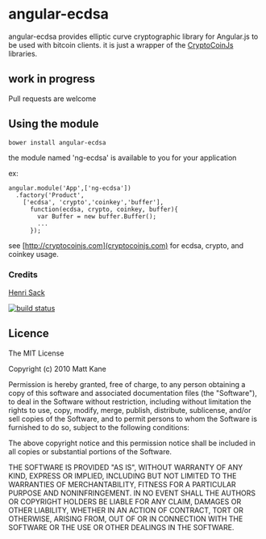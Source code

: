 angular-ecdsa
==============

angular-ecdsa provides elliptic curve cryptographic library for Angular.js to be used with bitcoin clients. it is just a wrapper of the [CryptoCoinJs](cryptocoinjs.com) libraries.

## work in progress
Pull requests are welcome

## Using the module

`bower install angular-ecdsa`

the module named 'ng-ecdsa' is available to you for your application

ex:

	angular.module('App',['ng-ecdsa'])
	  .factory('Product', 
	    ['ecdsa', 'crypto','coinkey','buffer'], 
	      function(ecdsa, crypto, coinkey, buffer){
	        var Buffer = new buffer.Buffer();
	        ...
	      });

see [http://cryptocoinjs.com](cryptocoinjs.com) for ecdsa, crypto, and coinkey usage.



### Credits
[Henri Sack](https://github.com/sacketty/)


[![build status](https://secure.travis-ci.org/sacketty/eccrypto.png)](http://travis-ci.org/sacketty/eccrypto)

## Licence ##

The MIT License

Copyright (c) 2010 Matt Kane

Permission is hereby granted, free of charge, to any person obtaining a copy
of this software and associated documentation files (the "Software"), to deal
in the Software without restriction, including without limitation the rights
to use, copy, modify, merge, publish, distribute, sublicense, and/or sell
copies of the Software, and to permit persons to whom the Software is
furnished to do so, subject to the following conditions:

The above copyright notice and this permission notice shall be included in
all copies or substantial portions of the Software.

THE SOFTWARE IS PROVIDED "AS IS", WITHOUT WARRANTY OF ANY KIND, EXPRESS OR
IMPLIED, INCLUDING BUT NOT LIMITED TO THE WARRANTIES OF MERCHANTABILITY,
FITNESS FOR A PARTICULAR PURPOSE AND NONINFRINGEMENT. IN NO EVENT SHALL THE
AUTHORS OR COPYRIGHT HOLDERS BE LIABLE FOR ANY CLAIM, DAMAGES OR OTHER
LIABILITY, WHETHER IN AN ACTION OF CONTRACT, TORT OR OTHERWISE, ARISING FROM,
OUT OF OR IN CONNECTION WITH THE SOFTWARE OR THE USE OR OTHER DEALINGS IN
THE SOFTWARE.
